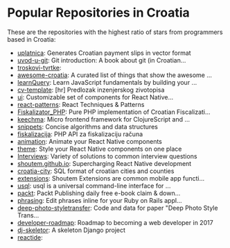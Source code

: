 # Popular Repositories in Croatia

These are the repositories with the highest ratio of stars from programmers based in Croatia:

- [uplatnica](https://github.com/hrvach/uplatnica): Generates Croatian payment slips in vector format
- [uvod-u-git](https://github.com/tkrajina/uvod-u-git): Git introduction: A book about git (in Croatian...
- [troskovi-tvrtke](https://github.com/the-shop/troskovi-tvrtke): 
- [awesome-croatia](https://github.com/wedranb/awesome-croatia): A curated list of things that show the awesome ...
- [learnQuery](https://github.com/infinum/learnQuery): Learn JavaScript fundamentals by building your ...
- [cv-template](https://github.com/x-fer/cv-template): [hr] Predlozak inzenjerskog zivotopisa
- [ui](https://github.com/shoutem/ui): Customizable set of components for React Native...
- [react-patterns](https://github.com/vasanthk/react-patterns): React Techniques & Patterns 
- [Fiskalizator_PHP](https://github.com/grizwako/Fiskalizator_PHP): Pure PHP implementation of Croatian Fiscalizati...
- [keechma](https://github.com/keechma/keechma): Micro frontend framework for ClojureScript and ...
- [snippets](https://github.com/stjepang/snippets): Concise algorithms and data structures
- [fiskalizacija](https://github.com/nticaric/fiskalizacija): PHP API za fiskalizaciju računa
- [animation](https://github.com/shoutem/animation): Animate your React Native components
- [theme](https://github.com/shoutem/theme): Style your React Native components on one place
- [Interviews](https://github.com/kdn251/Interviews): Variety of solutions to common interview questions
- [shoutem.github.io](https://github.com/shoutem/shoutem.github.io): Supercharging React Native development
- [croatia-city](https://github.com/zoka123/croatia-city): SQL format of croatian cities and counties
- [extensions](https://github.com/shoutem/extensions): Shoutem Extensions are common mobile app functi...
- [usql](https://github.com/knq/usql): usql is a universal command-line interface for ...
- [packt](https://github.com/igustin/packt): Packt Publishing daily free e-book claim & down...
- [phrasing](https://github.com/infinum/phrasing): Edit phrases inline for your Ruby on Rails appl...
- [deep-photo-styletransfer](https://github.com/luanfujun/deep-photo-styletransfer): Code and data for paper "Deep Photo Style Trans...
- [developer-roadmap](https://github.com/kamranahmedse/developer-roadmap): Roadmap to becoming a web developer in 2017
- [dj-skeletor](https://github.com/senko/dj-skeletor): A skeleton Django project
- [reactide](https://github.com/reactide/reactide): 
